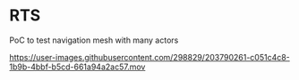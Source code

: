 # RTS
PoC to test navigation mesh with many actors

https://user-images.githubusercontent.com/298829/203790261-c051c4c8-1b9b-4bbf-b5cd-661a94a2ac57.mov

